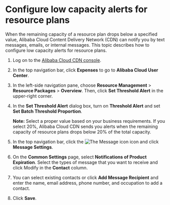 # Configure low capacity alerts for resource plans

When the remaining capacity of a resource plan drops below a specified value, Alibaba Cloud Content Delivery Network \(CDN\) can notify you by text messages, emails, or internal messages. This topic describes how to configure low capacity alerts for resource plans.

1.  Log on to the [Alibaba Cloud CDN console](https://cdn.console.aliyun.com).

2.  In the top navigation bar, click **Expenses** to go to **Alibaba Cloud User Center**.

3.  In the left-side navigation pane, choose **Resource Management** \> **Resource Packages** \> **Overview**. Then, click **Set Threshold Alert** in the upper-right corner.

4.  In the **Set Threshold Alert** dialog box, turn on **Threshold Alert** and set **Set Batch Threshold Proportion**.

    **Note:** Select a proper value based on your business requirements. If you select 20%, Alibaba Cloud CDN sends you alerts when the remaining capacity of resource plans drops below 20% of the total capacity.

5.  In the top navigation bar, click the ![The Message icon](https://static-aliyun-doc.oss-accelerate.aliyuncs.com/assets/img/en-US/2513655261/p268330.png) icon and click **Message Settings**.

6.  On the **Common Settings** page, select **Notifications of Product Expiration**. Select the types of message that you want to receive and click Modify in the **Contact** column.

7.  You can select existing contacts or click **Add Message Recipient** and enter the name, email address, phone number, and occupation to add a contact.

8.  Click **Save**.


